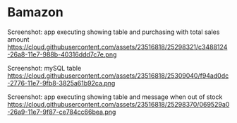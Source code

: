 # Bamazon

Screenshot: app executing showing table and purchasing with total sales amount
https://cloud.githubusercontent.com/assets/23516818/25298321/c3488124-26a8-11e7-988b-40316ddd7c7e.png

Screenshot: mySQL table
https://cloud.githubusercontent.com/assets/23516818/25309040/f94ad0dc-2776-11e7-9fb8-3825a61b92ca.png

Screenshot: app executing showing table and message when out of stock
https://cloud.githubusercontent.com/assets/23516818/25298370/069529a0-26a9-11e7-9f87-ce784cc66bea.png


 

 


